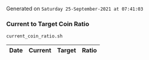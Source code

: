 Generated on `Saturday 25-September-2021 at 07:41:03`

### Current to Target Coin Ratio
`current_coin_ratio.sh`

Date|Current|Target|Ratio
---|---|---|---
